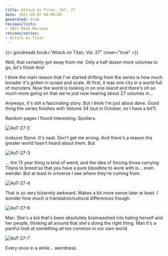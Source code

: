 ```yaml
---
title: Attack on Titan, Vol. 27
date: 2021-08-07 00:00:00
generated: true
reviews/lists:
- 2021 Book Reviews
reviews/series:
- Attack on Titan
---
```

{{< goodreads book="Attack on Titan, Vol. 27" cover="true" >}}

Well, that certainly got away from me. Only a half dozen more volumes to go, let's finish this!  

I think the main reason that I've started drifting from the series is how much broader it's gotten in scope and scale. At first, it was one city in a world full of monsters. Now the world is looking in on one island and there's oh so much more going on that we're just now hearing about 27 volumes in...  

<!--more-->

Anyways, it's still a fascinating story. But I think I'm just about done. Good thing the series finishes with Volume 34 (out in October, so I have a bit?).  

Random pages I found interesting. Spoilers.  

![AoT-27-2](/embeds/books/attachments/aot-27-2.png)  

Iceburst Stone. It's neat. Don't get me wrong. And there's a reason the greater world hasn't heard about them. But  

![AoT-27-3](/embeds/books/attachments/aot-27-3.png)  

... the 13 year thing is kind of weird, and the idea of forcing those carrying Titans to breed so that you have a pure bloodline to work with is... even weirder. But at least in universe I see where they're coming from.  

![AoT-27-4](/embeds/books/attachments/aot-27-4.png)  

That is so very bizarrely awkward. Makes a bit more sense later at least. I wonder how much is translation/cultural differences though.  

![AoT-27-6](/embeds/books/attachments/aot-27-6.png)  

Man. She's a kid that's been absolutely brainwashed into hating herself and her people, thinking all around that she's doing the right thing. Man it's a painful look at something all too common in our own world.  

![AoT-27-7](/embeds/books/attachments/aot-27-7.png)  

Every once in a while... weirdness.


